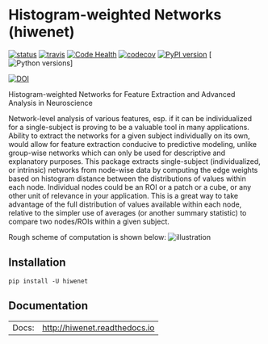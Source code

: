 # Histogram-weighted Networks (hiwenet)

[![status](http://joss.theoj.org/papers/df10a3a527fe169447a64c0cc810ff3c/status.svg)](http://joss.theoj.org/papers/df10a3a527fe169447a64c0cc810ff3c)
[![travis](https://travis-ci.org/raamana/hiwenet.svg?branch=master)](https://travis-ci.org/raamana/hiwenet.svg?branch=master)
[![Code Health](https://landscape.io/github/raamana/hiwenet/master/landscape.svg?style=flat)](https://landscape.io/github/raamana/hiwenet/master)
[![codecov](https://codecov.io/gh/raamana/hiwenet/branch/master/graph/badge.svg)](https://codecov.io/gh/raamana/hiwenet)
[![PyPI version](https://badge.fury.io/py/hiwenet.svg)](https://badge.fury.io/py/hiwenet)
[![Python versions](https://img.shields.io/badge/python-2.7%2C%203.5%2C%203.6-blue.svg)]

[![DOI](https://zenodo.org/badge/DOI/10.5281/zenodo.839995.svg)](https://doi.org/10.5281/zenodo.839995)

Histogram-weighted Networks for Feature Extraction and Advanced Analysis in Neuroscience

Network-level analysis of various features, esp. if it can be individualized for a single-subject is proving to be a valuable tool in many applications. Ability to extract the networks for a given subject individually on its own, would allow for feature extraction conducive to predictive modeling, unlike group-wise networks which can only be used for descriptive and explanatory purposes. This package extracts single-subject (individualized, or intrinsic) networks from node-wise data by computing the edge weights based on histogram distance between the distributions of values within each node. Individual nodes could be an ROI or a patch or a cube, or any other unit of relevance in your application. This is a great way to take advantage of the full distribution of values available within each node, relative to the simpler use of averages (or another summary statistic) to compare two nodes/ROIs within a given subject.

Rough scheme of computation is shown below:
![illustration](docs/illustration.png)

## Installation

`pip install -U hiwenet`

## Documentation

|||
|--:|---|
| Docs: |  http://hiwenet.readthedocs.io |
